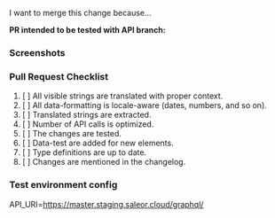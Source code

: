 I want to merge this change because...

<!-- Please mention all relevant issue numbers. -->

**PR intended to be tested with API branch:** <!-- For example: feature/warehouses  -->

### Screenshots

<!-- If your changes affect the UI, providing "before" and "after" screenshots will
greatly reduce the amount of work needed to review your work. -->

### Pull Request Checklist

<!-- Please keep this section. It will make maintainer's life easier. -->

1. [ ] All visible strings are translated with proper context.
1. [ ] All data-formatting is locale-aware (dates, numbers, and so on).
1. [ ] Translated strings are extracted.
1. [ ] Number of API calls is optimized.
1. [ ] The changes are tested.
1. [ ] Data-test are added for new elements.
1. [ ] Type definitions are up to date.
1. [ ] Changes are mentioned in the changelog.

### Test environment config

<!-- Do not remove this section. It is required to properly setup test instance.
Modify API_URI if you want test instance to use custom backend. -->

API_URI=https://master.staging.saleor.cloud/graphql/

